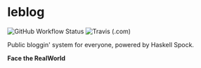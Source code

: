 # leblog

![GitHub Workflow Status](https://img.shields.io/github/workflow/status/Phosphorus15/leblog/Haskell%20CI?logo=github)
![Travis (.com)](https://img.shields.io/travis/com/Phosphorus15/leblog?label=Travis%20CI&logo=travis)

Public bloggin' system for everyone, powered by Haskell Spock.

**Face the RealWorld**
